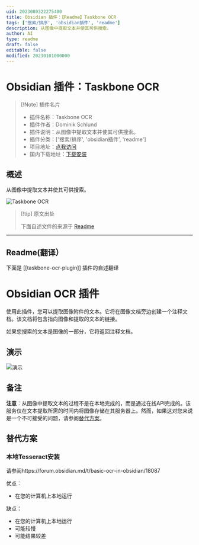 ```yaml
---
uid: 2023080322275400
title: Obsidian 插件：【Readme】Taskbone OCR
tags: ['搜索/排序', 'obsidian插件', 'readme']
description: 从图像中提取文本并使其可供搜索。
author: AI
type: readme
draft: false
editable: false
modified: 20230101000000
---
```


# Obsidian 插件：Taskbone OCR

> [!Note] 插件名片
> - 插件名称：Taskbone OCR
> - 插件作者：Dominik Schlund
> - 插件说明：从图像中提取文本并使其可供搜索。
> - 插件分类：['搜索/排序', 'obsidian插件', 'readme']
> - 项目地址：[点我访问](https://github.com/schlundd/obsidian-ocr-plugin)
> - 国内下载地址：[下载安装](https://pkmer.cn/products/plugin/pluginMarket/?taskbone-ocr-plugin)

## 概述

从图像中提取文本并使其可供搜索。

![Taskbone OCR](https://cdn.pkmer.cn/covers/taskbone-ocr-plugin.gif!pkmer)

> [!tip] 原文出处
> 
>下面自述文件的来源于 [Readme](https://ghproxy.net/https://raw.githubusercontent.com/schlundd/obsidian-ocr-plugin/master/README.md)
> 

---

## Readme(翻译）

下面是 [[taskbone-ocr-plugin]] 插件的自述翻译


# Obsidian OCR 插件

使用此插件，您可以提取图像附件的文本。它将在图像文档旁边创建一个注释文档。该文档将包含指向图像和提取的文本的链接。

如果您搜索的文本是图像的一部分，它将返回注释文档。

## 演示
![演示](https://raw.githubusercontent.com/schlundd/obsidian-ocr-plugin/master/demo.gif)

## 备注

**注意**：从图像中提取文本的过程不是在本地完成的，而是通过在线API完成的。该服务仅在文本提取所需的时间内将图像存储在其服务器上。然而，如果这对您来说是一个不可接受的问题，请参阅[替代方案](#Alternatives)。

## 替代方案

### 本地Tesseract安装
请参阅https://forum.obsidian.md/t/basic-ocr-in-obsidian/18087

优点：
* 在您的计算机上本地运行

缺点：
* 在您的计算机上本地运行
* 可能较慢
* 可能结果较差



